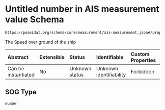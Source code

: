 # Untitled number in AIS measurement value Schema

```txt
https://poseidat.org/schema/core/measurement/ais-measurement.json#/properties/SOG
```

The Speed over ground of the ship

| Abstract            | Extensible | Status         | Identifiable            | Custom Properties | Additional Properties | Access Restrictions | Defined In                                                                                    |
| :------------------ | :--------- | :------------- | :---------------------- | :---------------- | :-------------------- | :------------------ | :-------------------------------------------------------------------------------------------- |
| Can be instantiated | No         | Unknown status | Unknown identifiability | Forbidden         | Allowed               | none                | [ais-measurement.json*](schemas/core/measurement/ais-measurement.json "open original schema") |

## SOG Type

`number`
